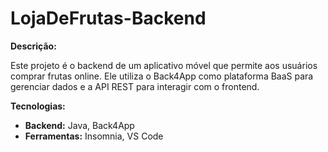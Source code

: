# LojaDeFrutas-Backend

**Descrição:**

Este projeto é o backend de um aplicativo móvel que permite aos usuários comprar frutas online. Ele utiliza o Back4App como plataforma BaaS para gerenciar dados e a API REST para interagir com o frontend.

**Tecnologias:**

* **Backend:** Java, Back4App
* **Ferramentas:** Insomnia, VS Code
